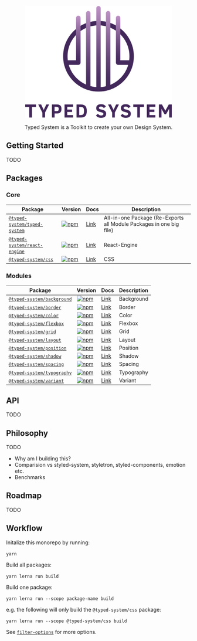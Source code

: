 <div align="center">
  <a href="https://github.com/typed-system/typed-system/">
    <img alt="Typed System Logo" width="400" src="./website/assets/images/logo-typed-system.svg"/>
  </a>
  <p>Typed System is a Toolkit to create your own Design System.<p>
</div>

## Getting Started

TODO

## Packages

### Core

| Package | Version | Docs | Description |
| --- | --- | --- | --- |
| [`@typed-system/typed-system`](https://github.com/typed-system/typed-system/tree/master/packages/typed-system) | [![npm](https://img.shields.io/npm/v/s@typed-system/typed-system.svg?style=flat-square)](https://www.npmjs.com/package/@typed-system/typed-system) | [Link](https://github.com/typed-system/typed-system/tree/master/packages/typed-system) | All-in-one Package (Re-Exports all Module Packages in one big file) |
| [`@typed-system/react-engine`](https://github.com/typed-system/typed-system/tree/master/packages/react-engine) | [![npm](https://img.shields.io/npm/v/s@typed-system/react-engine.svg?style=flat-square)](https://www.npmjs.com/package/@typed-system/react-engine) | [Link](https://github.com/typed-system/typed-system/tree/master/packages/react-engine) | React-Engine |
| [`@typed-system/css`](https://github.com/typed-system/typed-system/tree/master/packages/css) | [![npm](https://img.shields.io/npm/v/s@typed-system/css.svg?style=flat-square)](https://www.npmjs.com/package/@typed-system/css) | [Link](https://github.com/typed-system/typed-system/tree/master/packages/css) | CSS |

### Modules

| Package | Version | Docs | Description |
| --- | --- | --- | --- |
| [`@typed-system/background`](https://github.com/typed-system/typed-system/tree/master/packages/background) | [![npm](https://img.shields.io/npm/v/s@typed-system/background.svg?style=flat-square)](https://www.npmjs.com/package/@typed-system/background) | [Link](https://github.com/typed-system/typed-system/tree/master/packages/background) | Background |
| [`@typed-system/border`](https://github.com/typed-system/typed-system/tree/master/packages/border) | [![npm](https://img.shields.io/npm/v/s@typed-system/border.svg?style=flat-square)](https://www.npmjs.com/package/@typed-system/border) | [Link](https://github.com/typed-system/typed-system/tree/master/packages/border) | Border |
| [`@typed-system/color`](https://github.com/typed-system/typed-system/tree/master/packages/color) | [![npm](https://img.shields.io/npm/v/s@typed-system/color.svg?style=flat-square)](https://www.npmjs.com/package/@typed-system/color) | [Link](https://github.com/typed-system/typed-system/tree/master/packages/color) | Color |
| [`@typed-system/flexbox`](https://github.com/typed-system/typed-system/tree/master/packages/flexbox) | [![npm](https://img.shields.io/npm/v/s@typed-system/flexbox.svg?style=flat-square)](https://www.npmjs.com/package/@typed-system/flexbox) | [Link](https://github.com/typed-system/typed-system/tree/master/packages/flexbox) | Flexbox |
| [`@typed-system/grid`](https://github.com/typed-system/typed-system/tree/master/packages/grid) | [![npm](https://img.shields.io/npm/v/s@typed-system/grid.svg?style=flat-square)](https://www.npmjs.com/package/@typed-system/grid) | [Link](https://github.com/typed-system/typed-system/tree/master/packages/grid) | Grid |
| [`@typed-system/layout`](https://github.com/typed-system/typed-system/tree/master/packages/layout) | [![npm](https://img.shields.io/npm/v/s@typed-system/layout.svg?style=flat-square)](https://www.npmjs.com/package/@typed-system/layout) | [Link](https://github.com/typed-system/typed-system/tree/master/packages/layout) | Layout |
| [`@typed-system/position`](https://github.com/typed-system/typed-system/tree/master/packages/position) | [![npm](https://img.shields.io/npm/v/s@typed-system/position.svg?style=flat-square)](https://www.npmjs.com/package/@typed-system/position) | [Link](https://github.com/typed-system/typed-system/tree/master/packages/position) | Position |
| [`@typed-system/shadow`](https://github.com/typed-system/typed-system/tree/master/packages/shadow) | [![npm](https://img.shields.io/npm/v/s@typed-system/shadow.svg?style=flat-square)](https://www.npmjs.com/package/@typed-system/shadow) | [Link](https://github.com/typed-system/typed-system/tree/master/packages/shadow) | Shadow |
| [`@typed-system/spacing`](https://github.com/typed-system/typed-system/tree/master/packages/spacing) | [![npm](https://img.shields.io/npm/v/s@typed-system/spacing.svg?style=flat-square)](https://www.npmjs.com/package/@typed-system/spacing) | [Link](https://github.com/typed-system/typed-system/tree/master/packages/spacing) | Spacing |
| [`@typed-system/typography`](https://github.com/typed-system/typed-system/tree/master/packages/typography) | [![npm](https://img.shields.io/npm/v/s@typed-system/typography.svg?style=flat-square)](https://www.npmjs.com/package/@typed-system/typography) | [Link](https://github.com/typed-system/typed-system/tree/master/packages/typography) | Typography |
| [`@typed-system/variant`](https://github.com/typed-system/typed-system/tree/master/packages/variant) | [![npm](https://img.shields.io/npm/v/s@typed-system/variant.svg?style=flat-square)](https://www.npmjs.com/package/@typed-system/variant) | [Link](https://github.com/typed-system/typed-system/tree/master/packages/variant) | Variant |

## API

TODO

## Philosophy

TODO

* Why am I building this?
* Comparision vs styled-system, styletron, styled-components, emotion etc.
* Benchmarks

## Roadmap

TODO

## Workflow

Initalize this monorepo by running:

```shell
yarn
```

Build all packages:

```shell
yarn lerna run build
```

Build one package:

```shell
yarn lerna run --scope package-name build
```

e.g. the following will only build the `@typed-system/css` package:

```shell
yarn lerna run --scope @typed-system/css build
```

See [`filter-options`](https://github.com/lerna/lerna/tree/master/core/filter-options) for more options.
